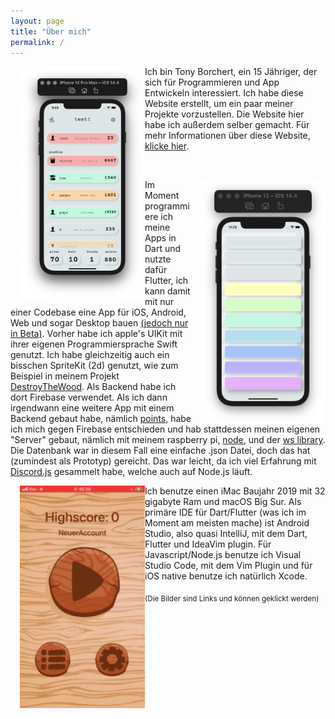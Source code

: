 ```yaml
---
layout: page
title: "Über mich"
permalink: /
---
```


<p><a href="https://tonyborchert.xyz/points/"><img width="175" src="/assets/points/png/homepage.png" alt="homepage" style="width:200px;height:auto;margin-left:15px;float:left;"></a>
Ich bin Tony Borchert, ein 15 Jähriger, der sich für Programmieren und App Entwickeln interessiert. Ich habe diese Website erstellt, um ein paar meiner Projekte vorzustellen. Die Website hier habe ich außerdem selber gemacht. Für mehr Informationen über diese Website, <a href="https://tonyborchert.xyz/website/">klicke hier</a>.</p> 

<br>

<a href="https://tonyborchert.xyz/soundmeter/"><img width="175" alt="homepage" style="width:200px;height:auto;margin-left:15px;float:right;"  src="/assets/soundmeter/png/sound.png"> </a>

<p>Im Moment programmiere ich meine Apps in Dart und nutzte dafür Flutter, ich kann damit mit nur einer Codebase eine App für iOS, Android, Web und sogar Desktop bauen <a href="https://flutter.dev/desktop#beta-snapshot-in-stable-channel/">(jedoch nur in Beta)</a>. Vorher habe ich apple's UIKit mit ihrer eigenen Programmiersprache Swift genutzt. Ich habe gleichzeitig auch ein bisschen SpriteKit (2d) genutzt, wie zum Beispiel in meinem Projekt <a href="https://tonyborchert.xyz/destroythewood/">DestroyTheWood</a>. Als Backend habe ich dort Firebase verwendet. Als ich dann irgendwann eine weitere App mit einem Backend gebaut habe, nämlich <a href="https://tonyborchert.xyz/points/">points</a>, habe ich mich gegen Firebase entschieden und hab stattdessen meinen eigenen "Server" gebaut, nämlich mit meinem raspberry pi, <a href="https://nodejs.org/de/">node</a>, und der <a href="https://www.npmjs.com/package/ws/">ws library</a>. Die Datenbank war in diesem Fall eine einfache .json Datei, doch das hat (zumindest als Prototyp) gereicht. Das war leicht, da ich viel Erfahrung mit <a href="https://discord.js.org/" >Discord.js</a> gesammelt habe, welche auch auf Node.js läuft.</p>

<a href="https://tonyborchert.xyz/destroythewood/"><img width="175" style="width:200px;height:auto;margin-left:15px;float:left;" alt="homepage" src="/assets/destroythewood/gif/spielen.gif"></a>

Ich benutze einen iMac Baujahr 2019 mit 32 gigabyte Ram und macOS Big Sur. Als primäre IDE für Dart/Flutter (was ich im Moment am meisten mache) ist Android Studio, also quasi IntelliJ, mit dem Dart, Flutter und IdeaVim plugin. Für Javascript/Node.js benutze ich Visual Studio Code, mit dem Vim Plugin und für iOS native benutze ich natürlich Xcode.


<sub>(Die Bilder sind Links und können geklickt werden)</sub>

